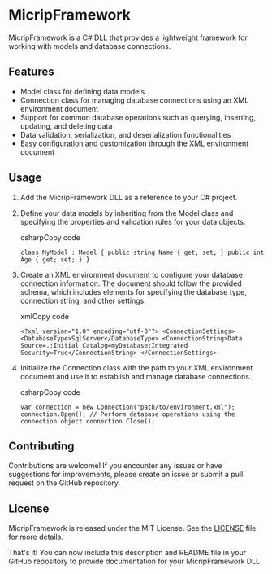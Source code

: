 MicripFramework
===============

MicripFramework is a C# DLL that provides a lightweight framework for working with models and database connections.

Features
--------

-   Model class for defining data models
-   Connection class for managing database connections using an XML environment document
-   Support for common database operations such as querying, inserting, updating, and deleting data
-   Data validation, serialization, and deserialization functionalities
-   Easy configuration and customization through the XML environment document

Usage
-----

1.  Add the MicripFramework DLL as a reference to your C# project.

2.  Define your data models by inheriting from the Model class and specifying the properties and validation rules for your data objects.

    csharpCopy code

    `class MyModel : Model
    {
        public string Name { get; set; }
        public int Age { get; set; }
    }`

3.  Create an XML environment document to configure your database connection information. The document should follow the provided schema, which includes elements for specifying the database type, connection string, and other settings.

    xmlCopy code

    `<?xml version="1.0" encoding="utf-8"?>
    <ConnectionSettings>
        <DatabaseType>SqlServer</DatabaseType>
        <ConnectionString>Data Source=.;Initial Catalog=myDatabase;Integrated Security=True</ConnectionString>
    </ConnectionSettings>`

4.  Initialize the Connection class with the path to your XML environment document and use it to establish and manage database connections.

    csharpCopy code

    `var connection = new Connection("path/to/environment.xml");
    connection.Open();
    // Perform database operations using the connection object
    connection.Close();`

Contributing
------------

Contributions are welcome! If you encounter any issues or have suggestions for improvements, please create an issue or submit a pull request on the GitHub repository.

License
-------

MicripFramework is released under the MIT License. See the [LICENSE](https://chat.openai.com/LICENSE) file for more details.

That's it! You can now include this description and README file in your GitHub repository to provide documentation for your MicripFramework DLL.
